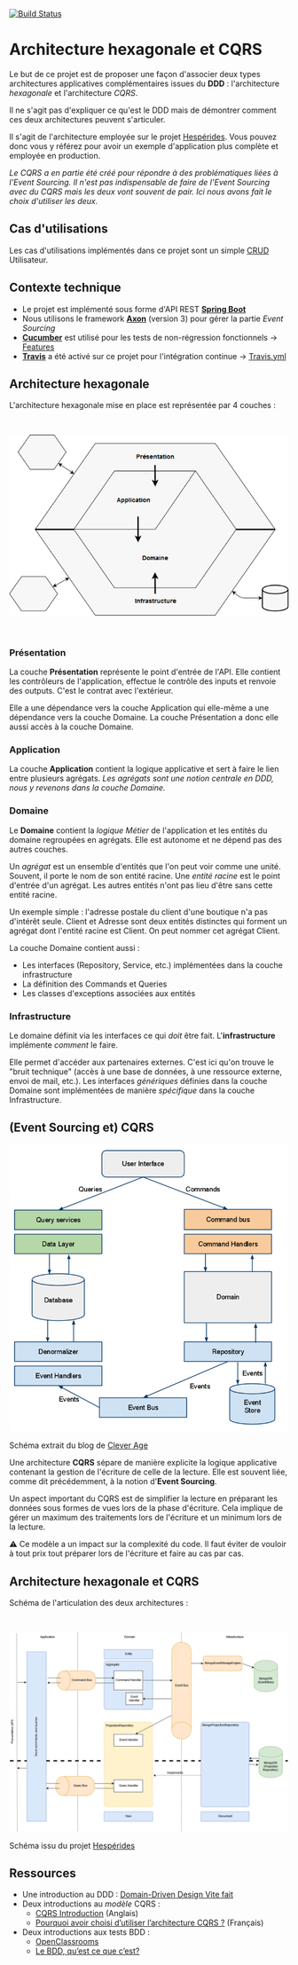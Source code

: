 [![Build Status](https://travis-ci.com/voyages-sncf-technologies/architecture-hexagonale-cqrs.svg)](https://travis-ci.com/voyages-sncf-technologies/architecture-hexagonale-cqrs)

# Architecture hexagonale et CQRS

Le but de ce projet est de proposer une façon d'associer deux types architectures applicatives complémentaires issues du **DDD** : l'architecture *hexagonale* et l'architecture *CQRS*.

Il ne s'agit pas d'expliquer ce qu'est le DDD mais de démontrer comment ces deux architectures peuvent s'articuler. 

Il s'agit de l'architecture employée sur le projet [Hespérides](https://github.com/voyages-sncf-technologies/hesperides). Vous pouvez donc vous y référez pour avoir un exemple d'application plus complète et employée en production.

*Le CQRS a en partie été créé pour répondre à des problématiques liées à l'Event Sourcing. Il n'est pas indispensable de faire de l'Event Sourcing avec du CQRS mais les deux vont souvent de pair. Ici nous avons fait le choix d'utiliser les deux.*

## Cas d'utilisations

Les cas d'utilisations implémentés dans ce projet sont un simple [CRUD](https://fr.wikipedia.org/wiki/CRUD) Utilisateur.

## Contexte technique

* Le projet est implémenté sous forme d'API REST **[Spring Boot](https://spring.io/projects/spring-boot)**
* Nous utilisons le framework **[Axon](https://axoniq.io/)** (version 3) pour gérer la partie *Event Sourcing*
* **[Cucumber](https://cucumber.io/)** est utilisé pour les tests de non-régression fonctionnels &rarr; [Features](tests/src/test/resources/users)
* **[Travis](https://travis-ci.com/)** a été activé sur ce projet pour l'intégration continue &rarr; [Travis.yml](.travis.yml)

## Architecture hexagonale

L'architecture hexagonale mise en place est représentée par 4 couches :

<br>

![Architecture hexagonale](documentation/images/hexagonal.png)

<br>

### Présentation

La couche **Présentation** représente le point d'entrée de l'API. Elle contient les contrôleurs de l'application, effectue le contrôle des inputs et renvoie des outputs. C'est le contrat avec l'extérieur.

Elle a une dépendance vers la couche Application qui elle-même a une dépendance vers la couche Domaine. La couche Présentation a donc elle aussi accès à la couche Domaine.

### Application

La couche **Application** contient la logique applicative et sert à faire le lien entre plusieurs agrégats. *Les agrégats sont une notion centrale en DDD, nous y revenons dans la couche Domaine.*

### Domaine

Le **Domaine** contient la *logique Métier* de l'application et les entités du domaine regroupées en agrégats. Elle est autonome et ne dépend pas des autres couches.

Un *agrégat* est un ensemble d'entités que l'on peut voir comme une unité. Souvent, il porte le nom de son entité racine. Une *entité racine* est le point d'entrée d'un agrégat. Les autres entités n'ont pas lieu d'être sans cette entité racine.

Un exemple simple : l'adresse postale du client d'une boutique n'a pas d'intérêt seule. Client et Adresse sont deux entités distinctes qui forment un agrégat dont l'entité racine est Client. On peut nommer cet agrégat Client.

La couche Domaine contient aussi :
* Les interfaces (Repository, Service, etc.) implémentées dans la couche infrastructure
* La définition des Commands et Queries
* Les classes d'exceptions associées aux entités

### Infrastructure

Le domaine définit via les interfaces ce qui *doit* être fait. L'**infrastructure** implémente *comment* le faire.

Elle permet d'accéder aux partenaires externes. C'est ici qu'on trouve le "bruit technique" (accès à une base de données, à une ressource externe, envoi de mail, etc.). Les interfaces *génériques* définies dans la couche Domaine sont implémentées de manière *spécifique* dans la couche Infrastructure.

## (Event Sourcing et) CQRS

![Architecture CQRS](documentation/images/cqrs.png)

Schéma extrait du blog de [Clever Age](https://blog.clever-age.com/fr/2012/01/05/a-la-rencontre-d-une-architecture-meconnue-cqrs/)

Une architecture **CQRS** sépare de manière explicite la logique applicative contenant la gestion de l'écriture de celle de la lecture. Elle est souvent liée, comme dit précédemment, à la notion d'**Event Sourcing**.

Un aspect important du CQRS est de simplifier la lecture en préparant les données sous formes de vues lors de la phase d'écriture. Cela implique de gérer un maximum des traitements lors de l'écriture et un minimum lors de la lecture.

⚠️ Ce modèle a un impact sur la complexité du code. Il faut éviter de vouloir à tout prix tout préparer lors de l'écriture et faire au cas par cas.

## Architecture hexagonale et CQRS

Schéma de l'articulation des deux architectures :

<br>

![Architecture hexagonale et CQRS](documentation/images/hexagonal-event-sourcing-cqrs.png)

Schéma issu du projet [Hespérides](https://github.com/voyages-sncf-technologies/hesperides/blob/master/documentation/architecture/cqrs_event_sourcing.md)

## Ressources

* Une introduction au DDD : [Domain-Driven Design Vite fait](https://www.infoq.com/fr/minibooks/domain-driven-design-quickly/)
* Deux introductions au _modèle_ CQRS :
  * [CQRS Introduction](https://cqrs.wordpress.com/documents/cqrs-introduction/) (Anglais)
  * [Pourquoi avoir choisi d’utiliser l’architecture CQRS ?](https://medium.com/tiller-systems/pourquoi-avoir-choisi-dutiliser-l-architecture-cqrs-e04c082f8b5f) (Français)
* Deux introductions aux tests BDD :
  * [OpenClassrooms](https://openclassrooms.com/fr/courses/3504461-testez-linterface-de-votre-site/4270566-apprenez-le-behavior-driven-development-bdd)
  * [Le BDD, qu’est ce que c’est?](https://www.arolla.fr/blog/2012/06/bdd-c-est-quoi-donc/)
